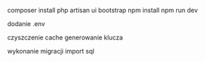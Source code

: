 composer install
php artisan ui bootstrap
npm install
npm run dev

dodanie .env

czyszczenie cache
generowanie klucza

wykonanie migracji
import sql

